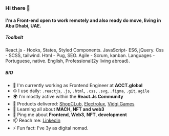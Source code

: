 ### Hi there 👋

#### I'm a Front-end open to work remotely and also ready do move, living in Abu Dhabi, UAE.

##### Toolbelt

React.js - Hooks, States, Styled Components.
JavaScript- ES6, jQuery. 
Css - SCSS, tailwind.
Html - Pug, SEO.
Agile - Scrum, kanban.
Languages - Portuguese, native. English, Professional(2y living abroad). 

##### BIO

- 🏢 I'm currently working as Frontend Engineer at **ACCT.global**
- ⚙️ I use daily: `.reactjs`, `.js`, `.html`, `.css`, `.svg`, `.figma`, `.git`, `agile`
- 🌍 I'm mostly active within the **React.Js Community**
- 💅 Products delivered: [ShopCLub](https://www.shopclub.com.br), [Electrolux](https://loja.electrolux.com.br),  [Vidgi Games](https://games.vidgi.com.br/)
- 🌱 Learning all about **MACH, NFT and web3**
- 💬 Ping me about **Frontend**, **Web3**, **NFT**, **development**
- 📫 Reach me: [Linkedin](https://www.linkedin.com/in/rubens-brandas/)
- ⚡️ Fun fact: I've 3y as digital nomad.
